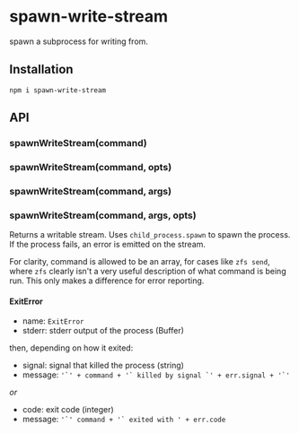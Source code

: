 # spawn-write-stream

  spawn a subprocess for writing from.

## Installation

    npm i spawn-write-stream

## API
### spawnWriteStream(command)
### spawnWriteStream(command, opts)
### spawnWriteStream(command, args)
### spawnWriteStream(command, args, opts)

  Returns a writable stream.
  Uses `child_process.spawn` to spawn the process.
  If the process fails, an error is emitted on the stream.

  For clarity, command is allowed to be an array, for cases like `zfs send`, where `zfs` clearly isn't a very useful description of what command is being run.
  This only makes a difference for error reporting.

#### ExitError

  * name: `ExitError`
  * stderr: stderr output of the process (Buffer)

  then, depending on how it exited:

  * signal: signal that killed the process (string)
  * message: ``'`' + command + '` killed by signal `' + err.signal + '`'``

  *or*

  * code: exit code (integer)
  * message: ``'`' command + '` exited with ' + err.code``

